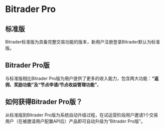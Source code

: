 # Bitrader Pro

## 标准版

Bitrader标准版为具备完整交易功能的版本，新用户注册登录Bitrader默认为标准版。

## Bitrader Pro版

与标准版相比Bitrader Pro版为用户提供了更多的收入能力，包含两大功能：**“返佣、奖励功能”及“节点申请/节点收益管理功能”**。

## 如何获得Bitrader Pro版？

从标准版到Bitrader Pro版为系统自动升级过程，在试运营阶段用户邀请1个交易用户（在被邀请用户配置API后）产品即可自动升级为“Bitrader Pro版”。
